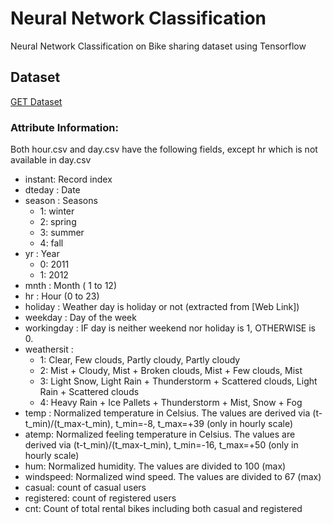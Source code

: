 # Neural Network Classification
Neural Network Classification on Bike sharing dataset using Tensorflow

## Dataset
[GET Dataset](https://archive.ics.uci.edu/ml/datasets/bike+sharing+dataset)
### Attribute Information:
Both hour.csv and day.csv have the following fields, except hr which is not available in day.csv
- instant: Record index
- dteday : Date
- season : Seasons 
    - 1: winter
    - 2: spring
    - 3: summer 
    - 4: fall
- yr : Year
    - 0: 2011
    - 1: 2012
- mnth : Month ( 1 to 12)
- hr : Hour (0 to 23)
- holiday : Weather day is holiday or not (extracted from [Web Link])
- weekday : Day of the week
- workingday : IF day is neither weekend nor holiday is 1, OTHERWISE is 0.
- weathersit :
    - 1: Clear, Few clouds, Partly cloudy, Partly cloudy
    - 2: Mist + Cloudy, Mist + Broken clouds, Mist + Few clouds, Mist
    - 3: Light Snow, Light Rain + Thunderstorm + Scattered clouds, Light Rain + Scattered clouds
    - 4: Heavy Rain + Ice Pallets + Thunderstorm + Mist, Snow + Fog
- temp : Normalized temperature in Celsius. The values are derived via (t-t_min)/(t_max-t_min), t_min=-8, t_max=+39 (only in hourly scale)
- atemp: Normalized feeling temperature in Celsius. The values are derived via (t-t_min)/(t_max-t_min), t_min=-16, t_max=+50 (only in hourly scale)
- hum: Normalized humidity. The values are divided to 100 (max)
- windspeed: Normalized wind speed. The values are divided to 67 (max)
- casual: count of casual users
- registered: count of registered users
- cnt: Count of total rental bikes including both casual and registered
